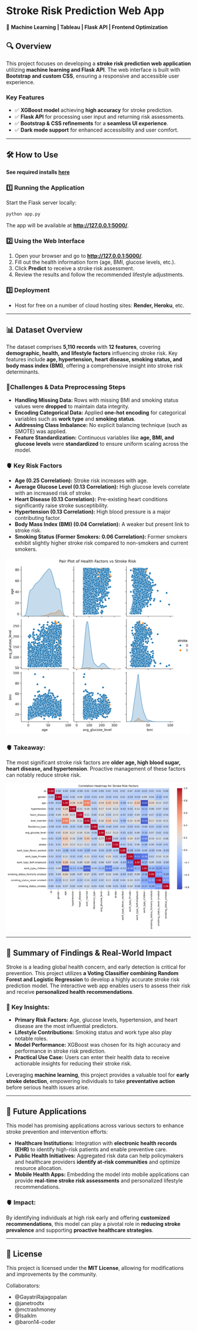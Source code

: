 # **Stroke Risk Prediction Web App**
🚀 **Machine Learning | Tableau | Flask API | Frontend Optimization**

## **🔍 Overview**
This project focuses on developing a **stroke risk prediction web application** utilizing **machine learning and Flask API**. The web interface is built with **Bootstrap and custom CSS**, ensuring a responsive and accessible user experience.

### **Key Features**
- ✅ **XGBoost model** achieving **high accuracy** for stroke prediction.
- ✅ **Flask API** for processing user input and returning risk assessments.
- ✅ **Bootstrap & CSS refinements** for a **seamless UI experience**.
- ✅ **Dark mode support** for enhanced accessibility and user comfort.

---

## **🛠️ How to Use**

**See required installs [here](requirements.txt)**
### **1️⃣ Running the Application**
Start the Flask server locally:
```bash
python app.py
```
The app will be available at **http://127.0.0.1:5000/**.

### **2️⃣ Using the Web Interface**
1. Open your browser and go to **http://127.0.0.1:5000/**.
2. Fill out the health information form (age, BMI, glucose levels, etc.).
3. Click **Predict** to receive a stroke risk assessment.
4. Review the results and follow the recommended lifestyle adjustments.

### **3️⃣ Deployment**
- Host for free on a number of cloud hosting sites: **Render, Heroku**, etc.

---

## **📊 Dataset Overview**
The dataset comprises **5,110 records** with **12 features**, covering **demographic, health, and lifestyle factors** influencing stroke risk. Key features include **age, hypertension, heart disease, smoking status, and body mass index (BMI)**, offering a comprehensive insight into stroke risk determinants.

### **🚩Challenges & Data Preprocessing Steps**
- **Handling Missing Data:** Rows with missing BMI and smoking status values were **dropped** to maintain data integrity.
- **Encoding Categorical Data:** Applied **one-hot encoding** for categorical variables such as **work type** and **smoking status**.
- **Addressing Class Imbalance:** No explicit balancing technique (such as SMOTE) was applied.
- **Feature Standardization:** Continuous variables like **age, BMI, and glucose levels** were **standardized** to ensure uniform scaling across the model.

### **🫀 Key Risk Factors**
- **Age (0.25 Correlation):** Stroke risk increases with age.
- **Average Glucose Level (0.13 Correlation):** High glucose levels correlate with an increased risk of stroke.
- **Heart Disease (0.13 Correlation):** Pre-existing heart conditions significantly raise stroke susceptibility.
- **Hypertension (0.13 Correlation):** High blood pressure is a major contributing factor.
- **Body Mass Index (BMI) (0.04 Correlation):** A weaker but present link to stroke risk.
- **Smoking Status (Former Smokers: 0.06 Correlation):** Former smokers exhibit slightly higher stroke risk compared to non-smokers and current smokers.

![Pairplot](images/pairplot_stroke_risk.png)

### **🫀 Takeaway:**
The most significant stroke risk factors are **older age, high blood sugar, heart disease, and hypertension**. Proactive management of these factors can notably reduce stroke risk.

![Heatmap](images/correlation_heatmap_stroke_risk.png)

---

## **📌 Summary of Findings & Real-World Impact**
Stroke is a leading global health concern, and early detection is critical for prevention. This project utilizes **a Voting Classifier combining Random Forest and Logistic Regression** to develop a highly accurate stroke risk prediction model. The interactive web app enables users to assess their risk and receive **personalized health recommendations**.

### **🔑 Key Insights:**
- **Primary Risk Factors:** Age, glucose levels, hypertension, and heart disease are the most influential predictors.
- **Lifestyle Contributions:** Smoking status and work type also play notable roles.
- **Model Performance:** XGBoost was chosen for its high accuracy and performance in stroke risk prediction.
- **Practical Use Case:** Users can enter their health data to receive actionable insights for reducing their stroke risk.

Leveraging **machine learning**, this project provides a valuable tool for **early stroke detection**, empowering individuals to take **preventative action** before serious health issues arise.

---

## **🔄 Future Applications**
This model has promising applications across various sectors to enhance stroke prevention and intervention efforts:

- **Healthcare Institutions:** Integration with **electronic health records (EHR)** to identify high-risk patients and enable preventive care.
- **Public Health Initiatives:** Aggregated risk data can help policymakers and healthcare providers **identify at-risk communities** and optimize resource allocation.
- **Mobile Health Apps:** Embedding the model into mobile applications can provide **real-time stroke risk assessments** and personalized lifestyle recommendations.

### **🫀 Impact:**
By identifying individuals at high risk early and offering **customized recommendations**, this model can play a pivotal role in **reducing stroke prevalence** and supporting **proactive healthcare strategies**.

---

## **📜 License**
This project is licensed under the **MIT License**, allowing for modifications and improvements by the community.

Collaborators: 
- @GayatriRajagopalan
- @janetrodtx
- @mctrashmoney
- @Isalklm
- @baron14-coder
